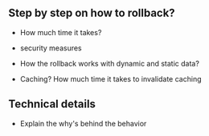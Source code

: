 ## Step by step on how to rollback?


- How much time it takes?
- security measures

- How the rollback works with dynamic and static data?
- Caching? How much time it takes to invalidate caching


## Technical details
- Explain the why's behind the behavior
